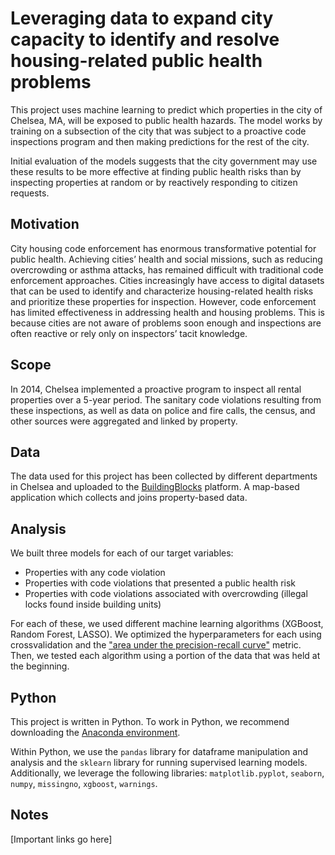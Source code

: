 #  Leveraging data to expand city capacity to identify and resolve housing-related public health problems

This project uses machine learning to predict which properties in the city of Chelsea, MA, will be exposed to public health hazards. The model works by training on a subsection of the city that was subject to a proactive code inspections program and then making predictions for the rest of the city.

Initial evaluation of the models suggests that the city government may use these results to be more effective at finding public health risks than by inspecting properties at random or by reactively responding to citizen requests.

## Motivation

 City housing code enforcement has enormous transformative potential for public health. Achieving cities’ health and social missions, such as reducing overcrowding or asthma attacks, has remained difficult with traditional code enforcement approaches. Cities increasingly have access to digital datasets that can be used to identify and characterize housing-related health risks and prioritize these properties for inspection. However, code enforcement has limited effectiveness in addressing health and housing problems. This is because cities are not aware of problems soon enough and inspections are often reactive or rely only on inspectors’ tacit knowledge.
 
 ## Scope

In 2014, Chelsea implemented a proactive program to inspect all rental properties over a 5-year period. The sanitary code violations resulting from these inspections, as well as data on police and fire calls, the census, and other sources were aggregated and linked by property. 

## Data

The data used for this project has been collected by different departments in Chelsea and uploaded to the [BuildingBlocks](https://www.tolemi.com/buildingblocks/) platform. A map-based application which collects and joins property-based data.

## Analysis

We built three models for each of our target variables:
* Properties with any code violation
* Properties with code violations that presented a public health risk
* Properties with code violations associated with overcrowding (illegal locks found inside building units)

For each of these, we used different machine learning algorithms (XGBoost, Random Forest, LASSO). We optimized the hyperparameters for each  using crossvalidation and the ["area under the precision-recall curve"](https://scikit-learn.org/stable/auto_examples/model_selection/plot_precision_recall.html) metric. Then, we tested each algorithm using a portion of the data that was held at the beginning. 

## Python

This project is written in Python. To work in Python, we recommend downloading the 
[Anaconda environment](https://docs.anaconda.com/anaconda/install/).

Within Python, we use the `pandas` library for dataframe manipulation and analysis and the `sklearn` library for running supervised learning models. Additionally, we leverage the following libraries: `matplotlib.pyplot`, `seaborn`, `numpy`, `missingno`, `xgboost`, `warnings`.


## Notes

[Important links go here]

